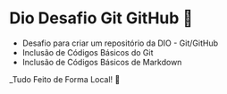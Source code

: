 # Dio Desafio Git GitHub :hugs:
- Desafio para criar um repositório da DIO - Git/GitHub 
- Inclusão de Códigos Básicos do Git
- Inclusão de Códigos Básicos de Markdown

_Tudo Feito de Forma Local! :star_struck:

